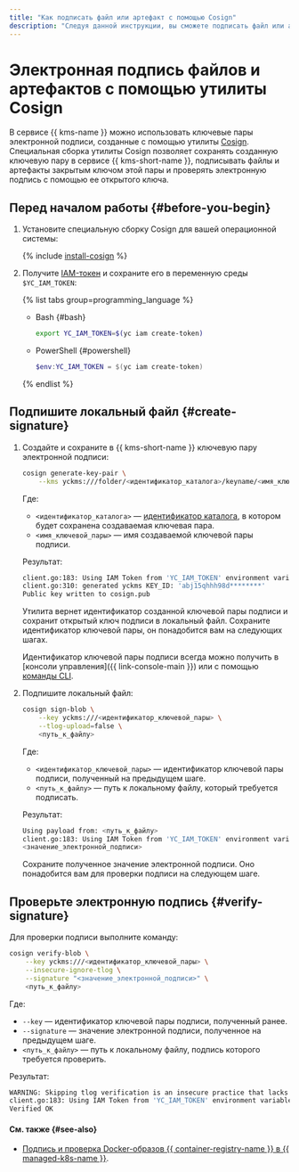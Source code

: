 ```yaml
---
title: "Как подписать файл или артефакт с помощью Cosign"
description: "Следуя данной инструкции, вы сможете подписать файл или артефакт, а также проверить электронную подпись с помощью утилиты Cosign."
---
```


# Электронная подпись файлов и артефактов с помощью утилиты Cosign

В сервисе {{ kms-name }} можно использовать ключевые пары электронной подписи, созданные с помощью утилиты [Cosign](https://docs.sigstore.dev/signing/quickstart/). Специальная сборка утилиты Cosign позволяет сохранять созданную ключевую пару в сервисе {{ kms-short-name }}, подписывать файлы и артефакты закрытым ключом этой пары и проверять электронную подпись с помощью ее открытого ключа.

## Перед началом работы {#before-you-begin}

1. Установите специальную сборку Cosign для вашей операционной системы:

    {% include [install-cosign](../../_includes/kms/install-cosign.md) %}

1. Получите [IAM-токен](../../iam/concepts/authorization/iam-token.md) и сохраните его в переменную среды `$YC_IAM_TOKEN`:

    {% list tabs group=programming_language %}

    - Bash {#bash}

      ```bash
      export YC_IAM_TOKEN=$(yc iam create-token)
      ```

    - PowerShell {#powershell}

      ```powershell
      $env:YC_IAM_TOKEN = $(yc iam create-token)
      ```

    {% endlist %}

## Подпишите локальный файл {#create-signature}

1. Создайте и сохраните в {{ kms-short-name }} ключевую пару электронной подписи:

    ```bash
    cosign generate-key-pair \
        --kms yckms:///folder/<идентификатор_каталога>/keyname/<имя_ключевой_пары>
    ```

    Где:
    * `<идентификатор_каталога>` — [идентификатор каталога](../../resource-manager/operations/folder/get-id.md), в котором будет сохранена создаваемая ключевая пара.
    * `<имя_ключевой_пары>` — имя создаваемой ключевой пары подписи.

    Результат:

    ```bash
    client.go:183: Using IAM Token from 'YC_IAM_TOKEN' environment variable as credentials
    client.go:310: generated yckms KEY_ID: 'abj15qhhh98d********'
    Public key written to cosign.pub
    ```

    Утилита вернет идентификатор созданной ключевой пары подписи и сохранит открытый ключ подписи в локальный файл. Сохраните идентификатор ключевой пары, он понадобится вам на следующих шагах.
    
    Идентификатор ключевой пары подписи всегда можно получить в [консоли управления]({{ link-console-main }}) или с помощью [команды CLI](../../cli/cli-ref/managed-services/kms/asymmetric-signature-key/list.md).

1. Подпишите локальный файл:

    ```bash
    cosign sign-blob \
        --key yckms:///<идентификатор_ключевой_пары> \
        --tlog-upload=false \
        <путь_к_файлу>
    ```

    Где:
    * `<идентификатор_ключевой_пары>` — идентификатор ключевой пары подписи, полученный на предыдущем шаге.
    * `<путь_к_файлу>` — путь к локальному файлу, который требуется подписать.

    Результат:

    ```bash
    Using payload from: <путь_к_файлу>
    client.go:183: Using IAM Token from 'YC_IAM_TOKEN' environment variable as credentials
    <значение_электронной_подписи>
    ```

    Сохраните полученное значение электронной подписи. Оно понадобится вам для проверки подписи на следующем шаге.

## Проверьте электронную подпись {#verify-signature}

Для проверки подписи выполните команду:

```bash
cosign verify-blob \
    --key yckms:///<идентификатор_ключевой_пары> \
    --insecure-ignore-tlog \
    --signature "<значение_электронной_подписи>" \
    <путь_к_файлу>
```

Где:
* `--key` — идентификатор ключевой пары подписи, полученный ранее.
* `--signature` — значение электронной подписи, полученное на предыдущем шаге.
* `<путь_к_файлу>` — путь к локальному файлу, подпись которого требуется проверить.

Результат:

```bash
WARNING: Skipping tlog verification is an insecure practice that lacks of transparency and auditability verification for the blob.
client.go:183: Using IAM Token from 'YC_IAM_TOKEN' environment variable as credentials
Verified OK
```

#### См. также {#see-also}

* [Подпись и проверка Docker-образов {{ container-registry-name }} в {{ managed-k8s-name }}](../../container-registry/tutorials/sign-with-cosign.md).